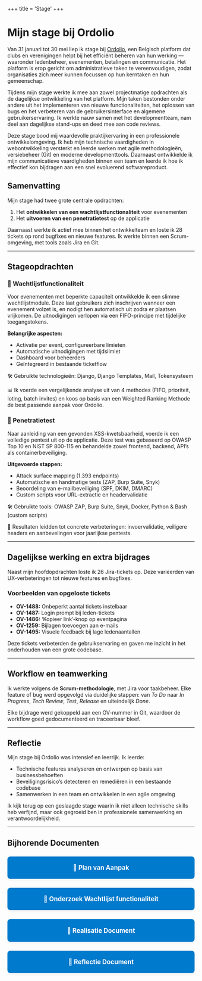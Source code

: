 +++
title = 'Stage'
+++

# Mijn stage bij Ordolio
Van 31 januari tot 30 mei liep ik stage bij [Ordolio](https://ordolio.com), een Belgisch platform dat clubs en verenigingen helpt bij het efficiënt beheren van hun werking — waaronder ledenbeheer, evenementen, betalingen en communicatie. Het platform is erop gericht om administratieve taken te vereenvoudigen, zodat organisaties zich meer kunnen focussen op hun kerntaken en hun gemeenschap.

Tijdens mijn stage werkte ik mee aan zowel projectmatige opdrachten als de dagelijkse ontwikkeling van het platform. Mijn taken bestonden onder andere uit het implementeren van nieuwe functionaliteiten, het oplossen van bugs en het verbeteren van de gebruikersinterface en algemene gebruikerservaring. Ik werkte nauw samen met het developmentteam, nam deel aan dagelijkse stand-ups en deed mee aan code reviews.

Deze stage bood mij waardevolle praktijkervaring in een professionele ontwikkelomgeving. Ik heb mijn technische vaardigheden in webontwikkeling versterkt en leerde werken met agile methodologieën, versiebeheer (Git) en moderne developmenttools. Daarnaast ontwikkelde ik mijn communicatieve vaardigheden binnen een team en leerde ik hoe ik effectief kon bijdragen aan een snel evoluerend softwareproduct.

## Samenvatting

Mijn stage had twee grote centrale opdrachten:
1. Het **ontwikkelen van een wachtlijstfunctionaliteit** voor evenementen
2. Het **uitvoeren van een penetratietest** op de applicatie

Daarnaast werkte ik actief mee binnen het ontwikkelteam en loste ik 28 tickets op rond bugfixes en nieuwe features. Ik werkte binnen een Scrum-omgeving, met tools zoals Jira en Git.

---

## Stageopdrachten

### 🧾 Wachtlijstfunctionaliteit

Voor evenementen met beperkte capaciteit ontwikkelde ik een slimme wachtlijstmodule. Deze laat gebruikers zich inschrijven wanneer een evenement volzet is, en nodigt hen automatisch uit zodra er plaatsen vrijkomen. De uitnodigingen verlopen via een FIFO-principe met tijdelijke toegangstokens.

**Belangrijke aspecten:**
- Activatie per event, configureerbare limieten
- Automatische uitnodigingen met tijdslimiet
- Dashboard voor beheerders
- Geïntegreerd in bestaande ticketflow

🛠 Gebruikte technologieën: Django, Django Templates, Mail, Tokensysteem

📊 Ik voerde een vergelijkende analyse uit van 4 methodes (FIFO, prioriteit, loting, batch invites) en koos op basis van een Weighted Ranking Methode de best passende aanpak voor Ordolio.

### 🔐 Penetratietest

Naar aanleiding van een gevonden XSS-kwetsbaarheid, voerde ik een volledige pentest uit op de applicatie. Deze test was gebaseerd op OWASP Top 10 en NIST SP 800-115 en behandelde zowel frontend, backend, API’s als containerbeveiliging.

**Uitgevoerde stappen:**
- Attack surface mapping (1.393 endpoints)
- Automatische en handmatige tests (ZAP, Burp Suite, Snyk)
- Beoordeling van e-mailbeveiliging (SPF, DKIM, DMARC)
- Custom scripts voor URL-extractie en headervalidatie

🛠 Gebruikte tools: OWASP ZAP, Burp Suite, Snyk, Docker, Python & Bash (custom scripts)

📌 Resultaten leidden tot concrete verbeteringen: invoervalidatie, veiligere headers en aanbevelingen voor jaarlijkse pentests.

---

## Dagelijkse werking en extra bijdrages

Naast mijn hoofdopdrachten loste ik 26 Jira-tickets op. Deze varieerden van UX-verbeteringen tot nieuwe features en bugfixes.

###  Voorbeelden van opgeloste tickets
- **OV-1488:** Onbeperkt aantal tickets instelbaar
- **OV-1487:** Login prompt bij leden-tickets
- **OV-1486:** ‘Kopieer link’-knop op eventpagina
- **OV-1259:** Bijlagen toevoegen aan e-mails
- **OV-1495:** Visuele feedback bij lage ledenaantallen

 Deze tickets verbeterden de gebruikservaring en gaven me inzicht in het onderhouden van een grote codebase.

---

## Workflow en teamwerking

Ik werkte volgens de **Scrum-methodologie**, met Jira voor taakbeheer. Elke feature of bug werd opgevolgd via duidelijke stappen: van *To Do* naar *In Progress*, *Tech Review*, *Test*, *Release* en uiteindelijk *Done*.

Elke bijdrage werd gekoppeld aan een OV-nummer in Git, waardoor de workflow goed gedocumenteerd en traceerbaar bleef.

---

## Reflectie

Mijn stage bij Ordolio was intensief en leerrijk. Ik leerde:
- Technische features analyseren en ontwerpen op basis van businessbehoeften
- Beveiligingsrisico’s detecteren en remediëren in een bestaande codebase
- Samenwerken in een team en ontwikkelen in een agile omgeving

Ik kijk terug op een geslaagde stage waarin ik niet alleen technische skills heb verfijnd, maar ook gegroeid ben in professionele samenwerking en verantwoordelijkheid.

---

## Bijhorende Documenten

<div style="display: flex; flex-wrap: wrap; gap: 1.5rem; margin-top: 1.5rem;">
  <a href="/files/PVA.pdf" download style="flex: 1 1 55%; text-align: center; background: #007acc; color: #fff; padding: 1.2em 0; border-radius: 8px; font-size: 1.2em; text-decoration: none; font-weight: bold; box-shadow: 0 2px 8px rgba(0,0,0,0.08); transition: background 0.2s;">
    📄 Plan van Aanpak
  </a>
  <a href="/files/Onderzoek.pdf" download style="flex: 1 1 55%; text-align: center; background: #007acc; color: #fff; padding: 1.2em 0; border-radius: 8px; font-size: 1.2em; text-decoration: none; font-weight: bold; box-shadow: 0 2px 8px rgba(0,0,0,0.08); transition: background 0.2s;">
    📄 Onderzoek Wachtlijst functionaliteit
  </a>
  <a href="/files/Realisatiedocument__Jonas_Quintiens.pdf" download style="flex: 1 1 55%; text-align: center; background: #007acc; color: #fff; padding: 1.2em 0; border-radius: 8px; font-size: 1.2em; text-decoration: none; font-weight: bold; box-shadow: 0 2px 8px rgba(0,0,0,0.08); transition: background 0.2s;">
    📄 Realisatie Document
  </a>
  <a href="/files/Reflectie_Jonas_Quintiens.pdf" download style="flex: 1 1 55%; text-align: center; background: #007acc; color: #fff; padding: 1.2em 0; border-radius: 8px; font-size: 1.2em; text-decoration: none; font-weight: bold; box-shadow: 0 2px 8px rgba(0,0,0,0.08); transition: background 0.2s;">
    📄 Reflectie Document
  </a>
</div>
